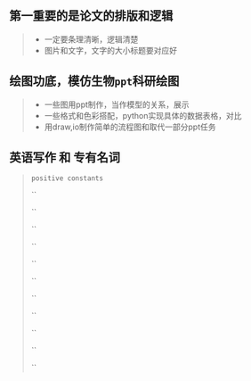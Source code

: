 ## 第一重要的是论文的排版和逻辑

>+ 一定要条理清晰，逻辑清楚
>+ 图片和文字，文字的大小标题要对应好



## 绘图功底，模仿生物`ppt`科研绘图

>+ 一些图用ppt制作，当作模型的关系，展示
>+ 一些格式和色彩搭配，python实现具体的数据表格，对比
>+ 用draw,io制作简单的流程图和取代一部分ppt任务



## 英语写作 和 专有名词

>`positive constants`
>
>``
>
>``
>
>``
>
>``
>
>``
>
>``
>
>``
>
>``
>
>``
>
>``
>
>``
>
>
>
>
